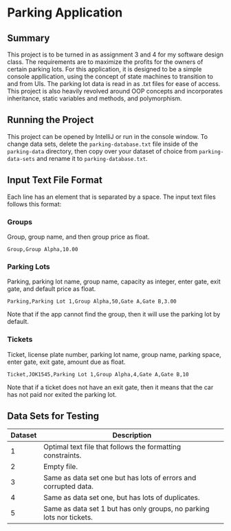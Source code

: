 # Parking Application

## Summary
This project is to be turned in as assignment 3 and 4 for my software design class. The requirements are to maximize the profits for the owners of certain parking lots. For this application, it is designed to be a simple console appllication, using the concept of state machines to transition to and from UIs. The parking lot data is read in as .txt files for ease of access. This project is also heavily revolved around OOP concepts and incorporates inheritance, static variables and methods, and polymorphism.

## Running the Project

This project can be opened by IntelliJ or run in the console window. To change data sets, delete the `parking-database.txt` file inside of the `parking-data` directory, then copy over your dataset of choice from `parking-data-sets` and rename it to `parking-database.txt`.

## Input Text File Format

Each line has an element that is separated by a space. The input text files follows this format:

### Groups

Group, group name, and then group price as float.

```
Group,Group Alpha,10.00
```

### Parking Lots

Parking, parking lot name, group name, capacity as integer, enter gate, exit gate, and default price as float.

```
Parking,Parking Lot 1,Group Alpha,50,Gate A,Gate B,3.00
```

Note that if the app cannot find the group, then it will use the parking lot by default.

### Tickets

Ticket, license plate number, parking lot name, group name, parking space, enter gate, exit gate, amount due as float.

```
Ticket,JOK1545,Parking Lot 1,Group Alpha,4,Gate A,Gate B,10
```

Note that if a ticket does not have an exit gate, then it means that the car has not paid nor exited the parking lot.

## Data Sets for Testing

| Dataset 	| Description                                                          	|
|---------	|----------------------------------------------------------------------	|
| 1       	| Optimal text file that follows the formatting constraints.           	|
| 2       	| Empty file.                                                          	|
| 3       	| Same as data set one but has lots of errors and corrupted data.      	|
| 4       	| Same as data set one, but has lots of duplicates.                    	|
| 5       	| Same as data set 1 but has only groups, no parking lots nor tickets. 	|
